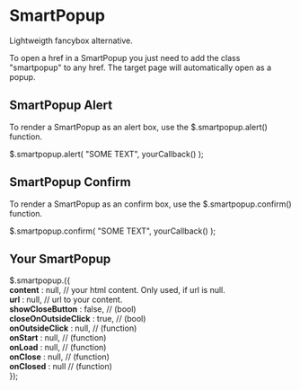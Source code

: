 <h1>SmartPopup</h1>

Lightweigth fancybox alternative.

To open a href in a SmartPopup you just need to add the class "smartpopup" to any href. The target page will automatically open as a popup.

<h2>SmartPopup Alert</h2>
To render a SmartPopup as an alert box, use the $.smartpopup.alert() function.

$.smartpopup.alert(
  "SOME TEXT", 
  yourCallback()
);


<h2>SmartPopup Confirm</h2>
To render a SmartPopup as an confirm box, use the $.smartpopup.confirm() function.

$.smartpopup.confirm(
  "SOME TEXT", 
  yourCallback()
);

<h2>Your SmartPopup</h2>
$.smartpopup.({<br/>
    <b>content</b>             :   null, // your html content. Only used, if url is null.<br/>
    <b>url</b>                 :   null, // url to your content.<br/>
    <b>showCloseButton</b>     :   false, // (bool)<br/>
    <b>closeOnOutsideClick</b> :   true, // (bool)<br/>
    <b>onOutsideClick</b>      :   null, // (function)<br/>
    <b>onStart</b>             :   null, // (function)<br/>
    <b>onLoad</b>              :   null, // (function)<br/>
    <b>onClose</b>            :   null, // (function)<br/>
    <b>onClosed</b>            :   null // (function)<br/>
});<br/>
